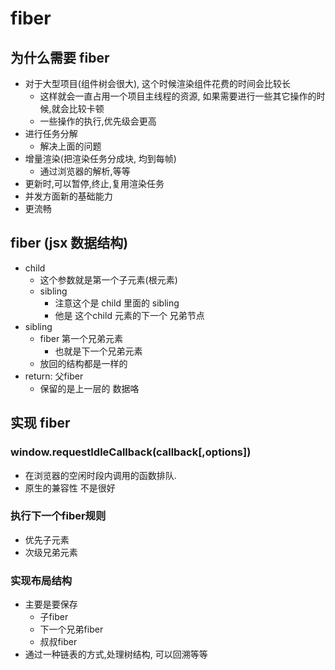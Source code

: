 # fiber

## 为什么需要 fiber

- 对于大型项目(组件树会很大), 这个时候渲染组件花费的时间会比较长
  - 这样就会一直占用一个项目主线程的资源, 如果需要进行一些其它操作的时候,就会比较卡顿
  - 一些操作的执行,优先级会更高
- 进行任务分解
  - 解决上面的问题
- 增量渲染(把渲染任务分成块, 均到每帧)
  - 通过浏览器的解析,等等
- 更新时,可以暂停,终止,复用渲染任务
- 并发方面新的基础能力
- 更流畅

## fiber (jsx 数据结构)
- child
  - 这个参数就是第一个子元素(根元素)
  - sibling
    - 注意这个是 child 里面的  sibling
    - 他是 这个child 元素的下一个 兄弟节点
- sibling
  - fiber 第一个兄弟元素
    - 也就是下一个兄弟元素
  - 放回的结构都是一样的
- return: 父fiber
  - 保留的是上一层的 数据咯 

## 实现 fiber

### window.requestIdleCallback(callback[,options])
- 在浏览器的空闲时段内调用的函数排队. 
- 原生的兼容性 不是很好

### 执行下一个fiber规则
  - 优先子元素
  - 次级兄弟元素

### 实现布局结构
- 主要是要保存 
  - 子fiber
  - 下一个兄弟fiber
  - 叔叔fiber 
- 通过一种链表的方式,处理树结构, 可以回溯等等